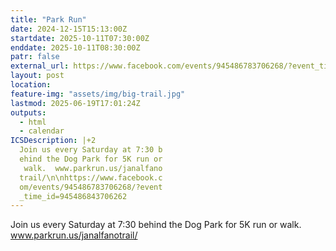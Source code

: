 ```yaml
---
title: "Park Run"
date: 2024-12-15T15:13:00Z
startdate: 2025-10-11T07:30:00Z
enddate: 2025-10-11T08:30:00Z
patr: false
external_url: https://www.facebook.com/events/945486783706268/?event_time_id=945486843706262
layout: post
location: 
feature-img: "assets/img/big-trail.jpg"
lastmod: 2025-06-19T17:01:24Z
outputs:
  - html
  - calendar
ICSDescription: |+2
  Join us every Saturday at 7:30 b  ehind the Dog Park for 5K run or   walk.  www.parkrun.us/janalfano  trail/\n\nhttps://www.facebook.c  om/events/945486783706268/?event  _time_id=945486843706262
---
```


Join us every Saturday at 7&#58;30 behind the Dog Park for 5K run or walk.  www.parkrun.us/janalfanotrail/<br>
  <br>
  
